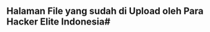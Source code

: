 ## Halaman File yang sudah di Upload oleh Para Hacker Elite Indonesia#
## <title>Raja bokep anda <title> 
